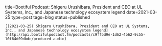 
title=Bootiful Podcast: Shigeru Urushibara, President and CEO at UL Systems, Inc., and Japanese technology ecosystem legend
date=2021-03-25
type=post
tags=blog
status=published
~~~~~~
[(2021-03-25) Shigeru Urushibara, President and CEO at UL Systems, Inc., and Japanese technology ecosystem legend](http://api.bootifulpodcast.fm/podcasts/c9ffbd9e-1d62-4b62-9c55-10f64d09dbdc/produced-audio) 
            